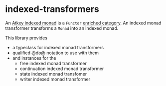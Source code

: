 # indexed-transformers

An [Atkey indexed monad](https://bentnib.org/paramnotions-jfp.pdf)
is a `Functor` [enriched category](https://ncatlab.org/nlab/show/enriched+category).
An indexed monad transformer transforms a `Monad` into an indexed monad.

This library provides
  - a typeclass for indexed monad transformers
  - qualified @do@ notation to use with them
  - and instances for the
    - free indexed monad transformer
    - continuation indexed monad transformer
    - state indexed monad transfomer
    - writer indexed monad transformer
